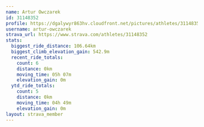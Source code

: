 ```yaml
---
name: Artur Owczarek
id: 31148352
profile: https://dgalywyr863hv.cloudfront.net/pictures/athletes/31148352/15906846/1/large.jpg
username: artur-owczarek
strava_url: https://www.strava.com/athletes/31148352
stats:
  biggest_ride_distance: 106.64km
  biggest_climb_elevation_gain: 542.9m
  recent_ride_totals:
    count: 6
    distance: 0km
    moving_time: 05h 07m
    elevation_gain: 0m
  ytd_ride_totals:
    count: 5
    distance: 0km
    moving_time: 04h 49m
    elevation_gain: 0m
layout: strava_member
--- 
```

